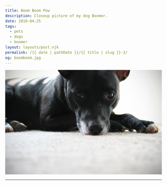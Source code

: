 ```yaml
---
title: Boom Boom Pow
description: Closeup picture of my dog Boomer.
date: 2010-04-25
tags: 
  - pets
  - dogs
  - boomer
layout: layouts/post.njk
permalink: /{{ date | pathDate }}/{{ title | slug }}-2/
og: boomboom.jpg
---
```


![my dog Boomer](/img/boomboom.jpg)

---
